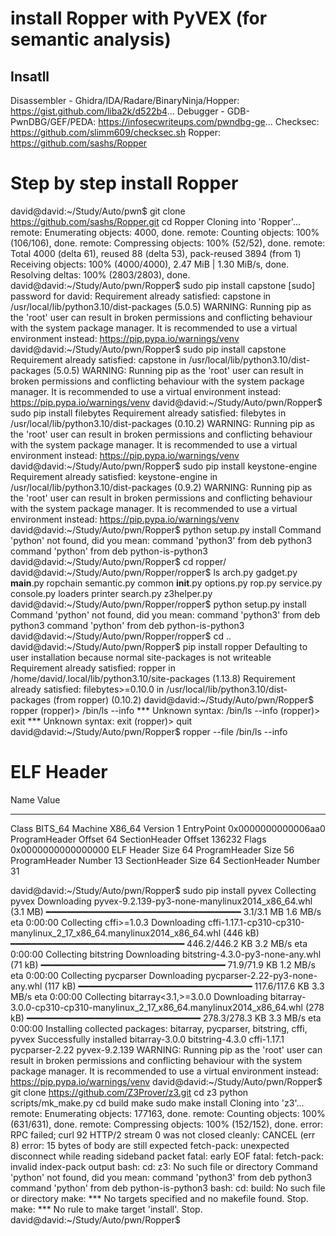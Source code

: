 # install Ropper with PyVEX (for semantic analysis)

## Insatll 

Disassembler - Ghidra/IDA/Radare/BinaryNinja/Hopper: https://gist.github.com/liba2k/d522b4...
Debugger - GDB-PwnDBG/GEF/PEDA: https://infosecwriteups.com/pwndbg-ge...
Checksec: https://github.com/slimm609/checksec.sh
Ropper:  https://github.com/sashs/Ropper

# Step by step install Ropper

david@david:~/Study/Auto/pwn$ git clone https://github.com/sashs/Ropper.git
cd Ropper
Cloning into 'Ropper'...
remote: Enumerating objects: 4000, done.
remote: Counting objects: 100% (106/106), done.
remote: Compressing objects: 100% (52/52), done.
remote: Total 4000 (delta 61), reused 88 (delta 53), pack-reused 3894 (from 1)
Receiving objects: 100% (4000/4000), 2.47 MiB | 1.30 MiB/s, done.
Resolving deltas: 100% (2803/2803), done.
david@david:~/Study/Auto/pwn/Ropper$ sudo pip install capstone
[sudo] password for david: 
Requirement already satisfied: capstone in /usr/local/lib/python3.10/dist-packages (5.0.5)
WARNING: Running pip as the 'root' user can result in broken permissions and conflicting behaviour with the system package manager. It is recommended to use a virtual environment instead: https://pip.pypa.io/warnings/venv
david@david:~/Study/Auto/pwn/Ropper$ sudo pip install capstone
Requirement already satisfied: capstone in /usr/local/lib/python3.10/dist-packages (5.0.5)
WARNING: Running pip as the 'root' user can result in broken permissions and conflicting behaviour with the system package manager. It is recommended to use a virtual environment instead: https://pip.pypa.io/warnings/venv
david@david:~/Study/Auto/pwn/Ropper$ sudo pip install filebytes
Requirement already satisfied: filebytes in /usr/local/lib/python3.10/dist-packages (0.10.2)
WARNING: Running pip as the 'root' user can result in broken permissions and conflicting behaviour with the system package manager. It is recommended to use a virtual environment instead: https://pip.pypa.io/warnings/venv
david@david:~/Study/Auto/pwn/Ropper$ sudo pip install keystone-engine
Requirement already satisfied: keystone-engine in /usr/local/lib/python3.10/dist-packages (0.9.2)
WARNING: Running pip as the 'root' user can result in broken permissions and conflicting behaviour with the system package manager. It is recommended to use a virtual environment instead: https://pip.pypa.io/warnings/venv
david@david:~/Study/Auto/pwn/Ropper$ python setup.py install
Command 'python' not found, did you mean:
  command 'python3' from deb python3
  command 'python' from deb python-is-python3
david@david:~/Study/Auto/pwn/Ropper$ cd ropper/
david@david:~/Study/Auto/pwn/Ropper/ropper$ ls
arch.py     gadget.py    __main__.py  ropchain   semantic.py
common      __init__.py  options.py   rop.py     service.py
console.py  loaders      printer      search.py  z3helper.py
david@david:~/Study/Auto/pwn/Ropper/ropper$ python setup.py install
Command 'python' not found, did you mean:
  command 'python3' from deb python3
  command 'python' from deb python-is-python3
david@david:~/Study/Auto/pwn/Ropper/ropper$ cd ..
david@david:~/Study/Auto/pwn/Ropper$ pip install ropper
Defaulting to user installation because normal site-packages is not writeable
Requirement already satisfied: ropper in /home/david/.local/lib/python3.10/site-packages (1.13.8)
Requirement already satisfied: filebytes>=0.10.0 in /usr/local/lib/python3.10/dist-packages (from ropper) (0.10.2)
david@david:~/Study/Auto/pwn/Ropper$ ropper
(ropper)> /bin/ls --info
*** Unknown syntax: /bin/ls --info
(ropper)> exit
*** Unknown syntax: exit
(ropper)> quit
david@david:~/Study/Auto/pwn/Ropper$ ropper --file /bin/ls --info



ELF Header
==========


Name                  Value               
----                  -----               
Class                 BITS_64
Machine               X86_64
Version               1
EntryPoint            0x0000000000006aa0
ProgramHeader Offset  64
SectionHeader Offset  136232
Flags                 0x0000000000000000
ELF Header Size       64
ProgramHeader Size    56
ProgramHeader Number  13
SectionHeader Size    64
SectionHeader Number  31

david@david:~/Study/Auto/pwn/Ropper$ sudo pip install pyvex
Collecting pyvex
  Downloading pyvex-9.2.139-py3-none-manylinux2014_x86_64.whl (3.1 MB)
     ━━━━━━━━━━━━━━━━━━━━━━━━━━━━━━━━━━━━━ 3.1/3.1 MB 1.6 MB/s eta 0:00:00
Collecting cffi>=1.0.3
  Downloading cffi-1.17.1-cp310-cp310-manylinux_2_17_x86_64.manylinux2014_x86_64.whl (446 kB)
     ━━━━━━━━━━━━━━━━━━━━━━━━━━━━━━━━━ 446.2/446.2 KB 3.2 MB/s eta 0:00:00
Collecting bitstring
  Downloading bitstring-4.3.0-py3-none-any.whl (71 kB)
     ━━━━━━━━━━━━━━━━━━━━━━━━━━━━━━━━━━━ 71.9/71.9 KB 1.2 MB/s eta 0:00:00
Collecting pycparser
  Downloading pycparser-2.22-py3-none-any.whl (117 kB)
     ━━━━━━━━━━━━━━━━━━━━━━━━━━━━━━━━━ 117.6/117.6 KB 3.3 MB/s eta 0:00:00
Collecting bitarray<3.1,>=3.0.0
  Downloading bitarray-3.0.0-cp310-cp310-manylinux_2_17_x86_64.manylinux2014_x86_64.whl (278 kB)
     ━━━━━━━━━━━━━━━━━━━━━━━━━━━━━━━━━ 278.3/278.3 KB 3.3 MB/s eta 0:00:00
Installing collected packages: bitarray, pycparser, bitstring, cffi, pyvex
Successfully installed bitarray-3.0.0 bitstring-4.3.0 cffi-1.17.1 pycparser-2.22 pyvex-9.2.139
WARNING: Running pip as the 'root' user can result in broken permissions and conflicting behaviour with the system package manager. It is recommended to use a virtual environment instead: https://pip.pypa.io/warnings/venv
david@david:~/Study/Auto/pwn/Ropper$ git clone https://github.com/Z3Prover/z3.git
cd z3
python scripts/mk_make.py
cd build
make
sudo make install
Cloning into 'z3'...
remote: Enumerating objects: 177163, done.
remote: Counting objects: 100% (631/631), done.
remote: Compressing objects: 100% (152/152), done.
error: RPC failed; curl 92 HTTP/2 stream 0 was not closed cleanly: CANCEL (err 8)
error: 15 bytes of body are still expected
fetch-pack: unexpected disconnect while reading sideband packet
fatal: early EOF
fatal: fetch-pack: invalid index-pack output
bash: cd: z3: No such file or directory
Command 'python' not found, did you mean:
  command 'python3' from deb python3
  command 'python' from deb python-is-python3
bash: cd: build: No such file or directory
make: *** No targets specified and no makefile found.  Stop.
make: *** No rule to make target 'install'.  Stop.
david@david:~/Study/Auto/pwn/Ropper$ 


